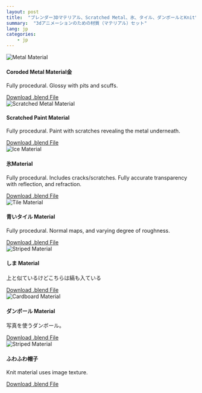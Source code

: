```yaml
---
layout: post
title:  "ブレンダー3Dマテリアル、Scratched Metal、氷、タイル、ダンボールとKnit"
summary:  "3dアニメーションのための材質（マテリアル）セット"
lang: jp
categories:
    - jp
---
```


<div class="card-columns">
  <div class="card">
    <img class="card-img-top" src="/images/mat_metal.jpg" alt="Metal Material" />
    <div class="card-body">
      <h4 class="card-title">Coroded Metal Material金</h4>
      <p class="card-text">Fully procedural. Glossy with pits and scuffs.</p>
      <a href="/dl/mat_metal.blend" class="card-link">Download .blend File</a>
    </div>
  </div>

  <div class="card">
    <img class="card-img-top" src="/images/mat_scratch.jpg" alt="Scratched Metal Material">
    <div class="card-body">
      <h4 class="card-title">Scratched Paint Material</h4>
      <p class="card-text">Fully procedural. Paint with scratches revealing the metal underneath.</p>
      <a href="/dl/mat_scratch.blend" class="card-link">Download .blend File</a>
    </div>
  </div>

  <div class="card">
    <img class="card-img-top" src="/images/mat_ice.jpg" alt="Ice Material">
    <div class="card-body">
      <h4 class="card-title">氷Material</h4>
      <p class="card-text">
        Fully procedural. Includes cracks/scratches. Fully accurate transparency with reflection, and refraction.
      </p>
      <a href="/dl/mat_ice.blend" class="card-link">Download .blend File</a>
    </div>
  </div>
  
  <div class="card">
    <img class="card-img-top" src="/images/mat_slate.jpg" alt="Tile Material">
    <div class="card-body">
      <h4 class="card-title">青いタイル Material</h4>
      <p class="card-text">
        Fully procedural. Normal maps, and varying degree of roughness.
      </p>
      <a href="/dl/mat_slate.blend" class="card-link">Download .blend File</a>
    </div>
  </div>

  <div class="card">
    <img class="card-img-top" src="/images/mat_striped.jpg" alt="Striped Material">
    <div class="card-body">
      <h4 class="card-title">しま Material</h4>
      <p class="card-text">
        上と似ているけどこちらは縞も入ている
      </p>
      <a href="/dl/mat_striped.blend" class="card-link">Download .blend File</a>
    </div>
  </div>
  
  <div class="card">
    <img class="card-img-top" src="/images/mat_cardboard.jpg" alt="Cardboard Material">
    <div class="card-body">
      <h4 class="card-title">ダンボール Material</h4>
      <p class="card-text">
        写真を使うダンボール。
      </p>
      <a href="/dl/mat_cardboard.blend" class="card-link">Download .blend File</a>
    </div>
  </div>
  
  <div class="card">
    <img class="card-img-top" src="/images/mat_knit.jpg" alt="Striped Material">
    <div class="card-body">
      <h4 class="card-title">ふわふわ帽子</h4>
      <p class="card-text">
        Knit material uses image texture.
      </p>
      <a href="/dl/mat_knit.blend" class="card-link">Download .blend File</a>
    </div>
  </div>
</div>
